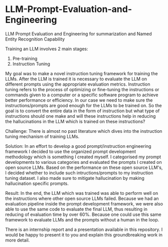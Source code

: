 # LLM-Prompt-Evaluation-and-Engineering
LLM Prompt Evaluation and Engineering for summarization and Named Entity Recognition Capability

Training an LLM involves 2 main stages:
1) Pre-training
2) Instruction Tuning

My goal was to make a novel instruction tuning framework for training the LLMs. After the LLM is trained it is necessary to evaluate the LLM on different prompts using the appropriate evaluation metrics. 
Instruction tuning refers to the process of optimizing or fine-tuning the instructions or commands given to a computer or a specific software program to achieve better performance or efficiency. In our case we need to make sure the instructions/prompts are good enough for the LLMs to be trained on. So the goal is to convert the entire data in the form of instruction but what type of instructions should one make and will these instructions help in reducing the hallucinations in the LLM which is trained on these instructions? 

Challenge: There is almost no past literature which dives into the instruction tuning mechanism of training LLMs. 

Solution: In an effort to develop a good prompt/instruction engineering framework I decided to use the organized prompt development methodology which is something I created myself. I categorised my prompt developments to various categories and evaluated the prompts I created on open source LLMs. Based on the performance on these open source LLM's, I decided whether to include such intructions/prompts to my instruction tuning dataset. I also made sure to mitigate hallucination by making hallucination specific prompts. 

Result: In the end, the LLM which was trained was able to perform well on the instructions where other open source LLMs failed. Because we had an evaluation pipeline inside the prompt development framework, we were also able to use the same code to evaluate the final LLM, thus resulting in reducing of evaluation time by over 60%. Because one could use this same framework to evaluate LLMs and the prompts without a human in the loop. 

There is an internship report and a presentation available in this repository. I would be happy to present it to you and explain this groundbreaking work in more detail. 
